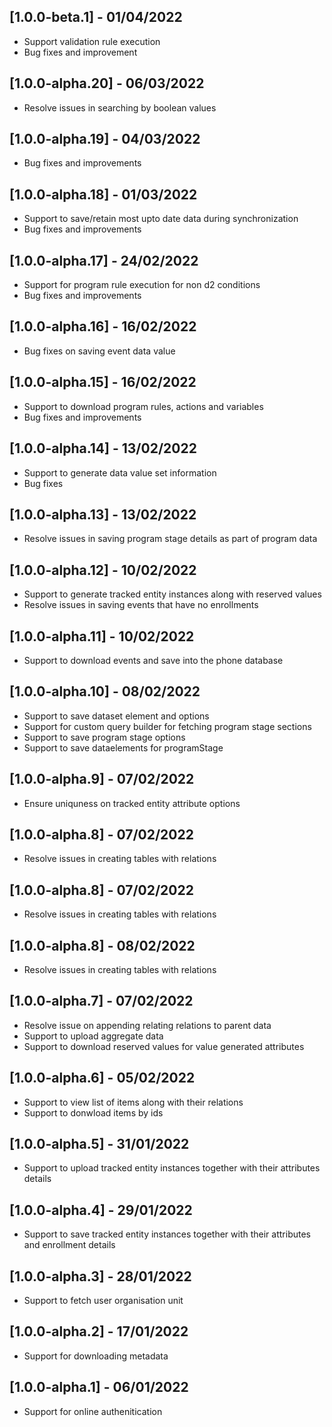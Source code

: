 ## [1.0.0-beta.1] - 01/04/2022

- Support validation rule execution
- Bug fixes and improvement

## [1.0.0-alpha.20] - 06/03/2022

- Resolve issues in searching by boolean values

## [1.0.0-alpha.19] - 04/03/2022

- Bug fixes and improvements

## [1.0.0-alpha.18] - 01/03/2022

- Support to save/retain most upto date data during synchronization
- Bug fixes and improvements

## [1.0.0-alpha.17] - 24/02/2022

- Support for program rule execution for non d2 conditions
- Bug fixes and improvements

## [1.0.0-alpha.16] - 16/02/2022

- Bug fixes on saving event data value

## [1.0.0-alpha.15] - 16/02/2022

- Support to download program rules, actions and variables
- Bug fixes and improvements

## [1.0.0-alpha.14] - 13/02/2022

- Support to generate data value set information
- Bug fixes

## [1.0.0-alpha.13] - 13/02/2022

- Resolve issues in saving program stage details as part of program data

## [1.0.0-alpha.12] - 10/02/2022

- Support to generate tracked entity instances along with reserved values
- Resolve issues in saving events that have no enrollments

## [1.0.0-alpha.11] - 10/02/2022

- Support to download events and save into the phone database

## [1.0.0-alpha.10] - 08/02/2022

- Support to save dataset element and options
- Support for custom query builder for fetching program stage sections
- Support to save program stage options
- Support to save dataelements for programStage

## [1.0.0-alpha.9] - 07/02/2022

- Ensure uniquness on tracked entity attribute options

## [1.0.0-alpha.8] - 07/02/2022

- Resolve issues in creating tables with relations

## [1.0.0-alpha.8] - 07/02/2022

- Resolve issues in creating tables with relations

## [1.0.0-alpha.8] - 08/02/2022

- Resolve issues in creating tables with relations

## [1.0.0-alpha.7] - 07/02/2022

- Resolve issue on appending relating relations to parent data
- Support to upload aggregate data
- Support to download reserved values for value generated attributes

## [1.0.0-alpha.6] - 05/02/2022

- Support to view list of items along with their relations
- Support to donwload items by ids

## [1.0.0-alpha.5] - 31/01/2022

- Support to upload tracked entity instances together with their attributes details

## [1.0.0-alpha.4] - 29/01/2022

- Support to save tracked entity instances together with their attributes and enrollment details

## [1.0.0-alpha.3] - 28/01/2022

- Support to fetch user organisation unit

## [1.0.0-alpha.2] - 17/01/2022

- Support for downloading metadata

## [1.0.0-alpha.1] - 06/01/2022

- Support for online authenitication
